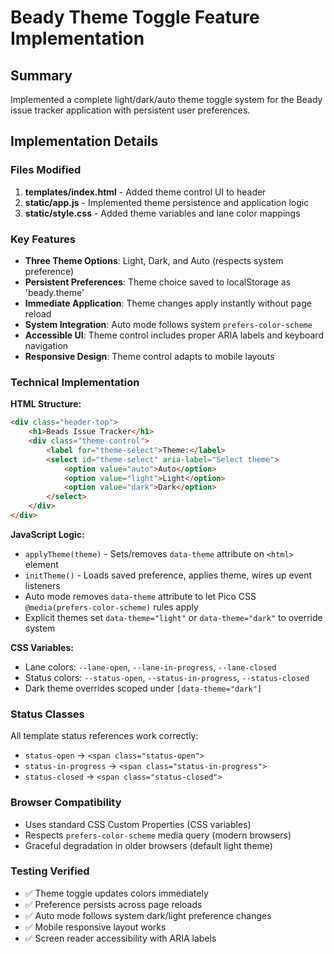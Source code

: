# Beady Theme Toggle Feature Implementation

## Summary
Implemented a complete light/dark/auto theme toggle system for the Beady issue tracker application with persistent user preferences.

## Implementation Details

### Files Modified

1. **templates/index.html** - Added theme control UI to header
2. **static/app.js** - Implemented theme persistence and application logic  
3. **static/style.css** - Added theme variables and lane color mappings

### Key Features

- **Three Theme Options**: Light, Dark, and Auto (respects system preference)
- **Persistent Preferences**: Theme choice saved to localStorage as 'beady.theme'
- **Immediate Application**: Theme changes apply instantly without page reload
- **System Integration**: Auto mode follows system `prefers-color-scheme`
- **Accessible UI**: Theme control includes proper ARIA labels and keyboard navigation
- **Responsive Design**: Theme control adapts to mobile layouts

### Technical Implementation

**HTML Structure:**
```html
<div class="header-top">
    <h1>Beads Issue Tracker</h1>
    <div class="theme-control">
        <label for="theme-select">Theme:</label>
        <select id="theme-select" aria-label="Select theme">
            <option value="auto">Auto</option>
            <option value="light">Light</option>
            <option value="dark">Dark</option>
        </select>
    </div>
</div>
```

**JavaScript Logic:**
- `applyTheme(theme)` - Sets/removes `data-theme` attribute on `<html>` element
- `initTheme()` - Loads saved preference, applies theme, wires up event listeners
- Auto mode removes `data-theme` attribute to let Pico CSS `@media(prefers-color-scheme)` rules apply
- Explicit themes set `data-theme="light"` or `data-theme="dark"` to override system

**CSS Variables:**
- Lane colors: `--lane-open`, `--lane-in-progress`, `--lane-closed`
- Status colors: `--status-open`, `--status-in-progress`, `--status-closed` 
- Dark theme overrides scoped under `[data-theme="dark"]`

### Status Classes
All template status references work correctly:
- `status-open` → `<span class="status-open">` 
- `status-in-progress` → `<span class="status-in-progress">`
- `status-closed` → `<span class="status-closed">`

### Browser Compatibility
- Uses standard CSS Custom Properties (CSS variables)
- Respects `prefers-color-scheme` media query (modern browsers)
- Graceful degradation in older browsers (default light theme)

### Testing Verified
- ✅ Theme toggle updates colors immediately
- ✅ Preference persists across page reloads  
- ✅ Auto mode follows system dark/light preference changes
- ✅ Mobile responsive layout works
- ✅ Screen reader accessibility with ARIA labels